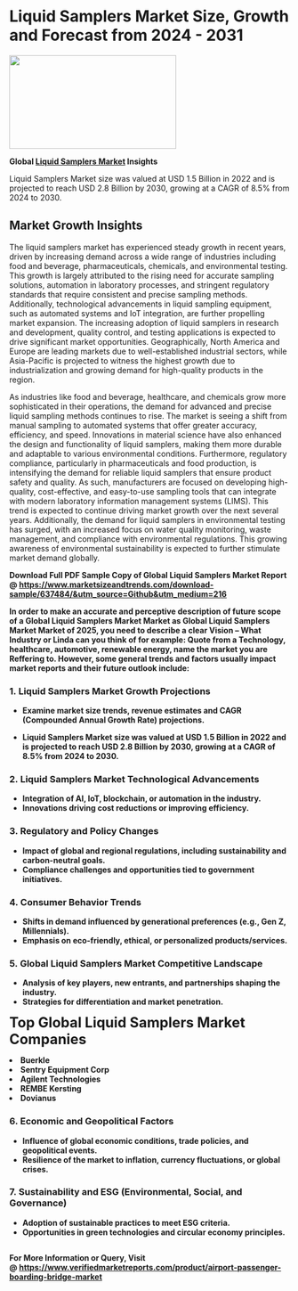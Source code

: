 <H1>Liquid Samplers Market Size, Growth and Forecast from 2024 - 2031</H1><img class="aligncenter size-medium wp-image-584254" src="https://thirdeyenews.in/wp-content/uploads/2024/09/Global-Market-Research-300x168.jpeg" alt="" width="300" height="168" /><p><strong>Global&nbsp;<a href="https://www.marketsizeandtrends.com/download-sample/637484/&amp;utm_source=Github&utm_medium=216">Liquid Samplers Market</a> Insights</strong></p><p>Liquid Samplers Market size was valued at USD 1.5 Billion in 2022 and is projected to reach USD 2.8 Billion by 2030, growing at a CAGR of 8.5% from 2024 to 2030.</p><p><h2>Market Growth Insights</h2> <p>The liquid samplers market has experienced steady growth in recent years, driven by increasing demand across a wide range of industries including food and beverage, pharmaceuticals, chemicals, and environmental testing. This growth is largely attributed to the rising need for accurate sampling solutions, automation in laboratory processes, and stringent regulatory standards that require consistent and precise sampling methods. Additionally, technological advancements in liquid sampling equipment, such as automated systems and IoT integration, are further propelling market expansion. The increasing adoption of liquid samplers in research and development, quality control, and testing applications is expected to drive significant market opportunities. Geographically, North America and Europe are leading markets due to well-established industrial sectors, while Asia-Pacific is projected to witness the highest growth due to industrialization and growing demand for high-quality products in the region. </p> <p><strong></strong></p> <p>As industries like food and beverage, healthcare, and chemicals grow more sophisticated in their operations, the demand for advanced and precise liquid sampling methods continues to rise. The market is seeing a shift from manual sampling to automated systems that offer greater accuracy, efficiency, and speed. Innovations in material science have also enhanced the design and functionality of liquid samplers, making them more durable and adaptable to various environmental conditions. Furthermore, regulatory compliance, particularly in pharmaceuticals and food production, is intensifying the demand for reliable liquid samplers that ensure product safety and quality. As such, manufacturers are focused on developing high-quality, cost-effective, and easy-to-use sampling tools that can integrate with modern laboratory information management systems (LIMS). This trend is expected to continue driving market growth over the next several years. Additionally, the demand for liquid samplers in environmental testing has surged, with an increased focus on water quality monitoring, waste management, and compliance with environmental regulations. This growing awareness of environmental sustainability is expected to further stimulate market demand globally.</p> <p><strong></p><p><span class=""><strong>Download Full PDF Sample Copy of Global Liquid Samplers Market Report</strong> @ <a href="https://www.marketsizeandtrends.com/download-sample/637484/&amp;utm_source=Github&utm_medium=216" target="_blank">https://www.marketsizeandtrends.com/download-sample/637484/&amp;utm_source=Github&utm_medium=216</a></span></p><p>In order to make an accurate and perceptive description of future scope of a Global&nbsp;Liquid Samplers Market Market as Global&nbsp;Liquid Samplers Market Market of 2025, you need to describe a clear Vision &ndash; What Industry or Linda can you think of for example: Quote from a Technology, healthcare, automotive, renewable energy, name the market you are Reffering to. However, some general trends and factors usually impact market reports and their future outlook include:</p><h3>1.&nbsp;<strong>Liquid Samplers Market Growth Projections</strong></h3><ul><li>Examine market size trends, revenue estimates and CAGR (Compounded Annual Growth Rate) projections.</li><li><p>Liquid Samplers Market size was valued at USD 1.5 Billion in 2022 and is projected to reach USD 2.8 Billion by 2030, growing at a CAGR of 8.5% from 2024 to 2030.</p></li></ul><h3>2.&nbsp;<strong>Liquid Samplers Market Technological Advancements</strong></h3><ul><li>Integration of AI, IoT, blockchain, or automation in the industry.</li><li>Innovations driving cost reductions or improving efficiency.</li></ul><h3>3.&nbsp;<strong>Regulatory and Policy Changes</strong></h3><ul><li>Impact of global and regional regulations, including sustainability and carbon-neutral goals.</li><li>Compliance challenges and opportunities tied to government initiatives.</li></ul><h3>4.&nbsp;<strong>Consumer Behavior Trends</strong></h3><ul><li>Shifts in demand influenced by generational preferences (e.g., Gen Z, Millennials).</li><li>Emphasis on eco-friendly, ethical, or personalized products/services.</li></ul><h3>5.&nbsp;<strong>Global Liquid Samplers Market Competitive Landscape</strong></h3><ul><li>Analysis of key players, new entrants, and partnerships shaping the industry.</li><li>Strategies for differentiation and market penetration.</li></ul><p data-pm-slice="1 1 []"><span style="color: inherit; font-family: inherit; font-size: 25px;">Top Global Liquid Samplers Market Companies</span></p><div class="" data-test-id=""><p><li>Buerkle</li><li> Sentry Equipment Corp</li><li> Agilent Technologies</li><li> REMBE Kersting</li><li> Dovianus</li></p></div><h3>6.&nbsp;<strong>Economic and Geopolitical Factors</strong></h3><ul><li>Influence of global economic conditions, trade policies, and geopolitical events.</li><li>Resilience of the market to inflation, currency fluctuations, or global crises.</li></ul><h3>7.&nbsp;<strong>Sustainability and ESG (Environmental, Social, and Governance)</strong></h3><ul><li>Adoption of sustainable practices to meet ESG criteria.</li><li>Opportunities in green technologies and circular economy principles.</li></ul><h2><strong style="font-size: 14px;">For More Information or Query, Visit @&nbsp;</strong><a style="background-color: #ffffff; font-size: 14px;" href="https://www.marketsizeandtrends.com/report/liquid-samplers-market/" target="_blank">https://www.verifiedmarketreports.com/product/airport-passenger-boarding-bridge-market</a></h2>
